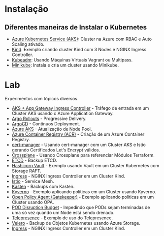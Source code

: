 # Instalação

## Diferentes maneiras de Instalar o Kubernetes

- [Azure Kubernetes Service (AKS)](install/aks/create-cluster.sh): Cluster na Azure com RBAC e Auto Scaling ativado.
- [Kind](install/kind/): Exemplo criando cluster Kind com 3 Nodes e NGINX Ingress Controller.
- [Kubeadm](install/kubeadm/): Usando Máquinas Virtuais Vagrant ou Multipass.
- [Minikube](install/minikube/): Instala e cria um cluster usando Minikube.

# Lab

Experimentos com tópicos diversos


- [AKS + App Gateway Ingress Controller](lab/azure/app-gateway-ingress-controller) - Tráfego de entrada em um Cluster AKS usando o Azure Application Gateway.
- [Argo Rollouts](lab/argo/argorollouts) - Progressive Delivery.
- [ArgoCD](lab/argo/argocd) - Continuos Deployment.
- [Azure AKS](lab/azure/aks-node-pool-migration) - Atualização de Node Pool.
- [Azure Container Registry (ACR)](lab/azure/azure-container-registry) - Criação de um Azure Container Registry.
- [cert-manager](lab/cert-manager) - Usando cert-manager com um Cluster AKS e Istio gerando Certificados Let's Encrypt válidos.
- [Crossplane](lab/crossplane/terraform-provider) - Usando Crossplane para referenciar Módulos Terraform.
- [ETCD](lab/backup/etcd.sh) - Backup ETCD.
- [Hashicorp Vault](lab/vault) - Exemplo usando Vault em um Cluster Kubernetes com Storage RAFT.
- [Ingress](lab/ingress) - NGINX Ingress Controller em um Cluster Kind.
- [Istio](lab/istio/examples/README.md) - Service Mesh.
- [Kasten](lab/kasten) - Backups com Kasten.
- [Kyverno](lab/kyverno) - Exemplo aplicando políticas em um Cluster usando Kyverno.
- [Open Policy Agent (Gatekeeper)](lab/gatekeeper) - Exemplo aplicando políticas em um Cluster usando OPA.
- [POD Disruption Budget](lab/pod-disruption-budget) - Impedindo que PODs sejam terminadas de uma só vez quando um Node está sendo drenado.
- [Telepresence](lab/telepresence) - Exemplo de uso do Telepresence.
- [Velero](lab/velero) - Backup de Objetos Kubernetes usando Azure Storage.
- [Ingress](lab/ingress) - NGINX Ingress Controller em um Cluster Kind.
